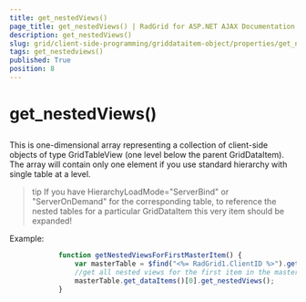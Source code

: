 ```yaml
---
title: get_nestedViews()
page_title: get_nestedViews() | RadGrid for ASP.NET AJAX Documentation
description: get_nestedViews()
slug: grid/client-side-programming/griddataitem-object/properties/get_nestedviews()
tags: get_nestedviews()
published: True
position: 8
---
```


# get_nestedViews()



## 

This is one-dimensional array representing a collection of client-side objects of type GridTableView (one level below the parent GridDataItem). The array will contain only one element if you use standard hierarchy with single table at a level.

>tip If you have HierarchyLoadMode="ServerBind" or "ServerOnDemand" for the corresponding table, to reference the nested tables for a particular GridDataItem this very item should be expanded!
>


Example:

````JavaScript
	        function getNestedViewsForFirstMasterItem() {
	            var masterTable = $find("<%= RadGrid1.ClientID %>").get_masterTableView();
	            //get all nested views for the first item in the master table
	            masterTable.get_dataItems()[0].get_nestedViews();
	        } 
````


